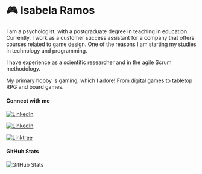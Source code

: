 # 🎮 Isabela Ramos

I am a psychologist, with a postgraduate degree in teaching in education. Currently, I work as a customer success assistant for a company that offers courses related to game design. One of the reasons I am starting my studies in technology and programming. 

I have experience as a scientific researcher and in the agile Scrum methodology.

My primary hobby is gaming, which I adore! From digital games to tabletop RPG and board games.

#### Connect with me

[![LinkedIn](https://img.shields.io/badge/LinkedIn-000000?style=for-the-badge&logo=linkedin)](https://www.linkedin.com/in/isabela-ramos-1b857666/)

<a href="https://www.linkedin.com/in/isabela-ramos-1b857666/" target="_blank">![LinkedIn](https://img.shields.io/badge/LinkedIn-000000?style=for-the-badge&logo=linkedin)</a>

[![Linktree](https://img.shields.io/badge/linktree-000000?style=for-the-badge&logo=linktree&logoColor=white)](https://linktr.ee/IsaRamos)

#### GitHub Stats
![GitHub Stats](https://github-readme-stats.vercel.app/api?username=IsaRamos&hide_title=true&theme=transparent&bg_color=000&border_color=000&show_icons=true&icon_color=30A3DC&title_color=30A3DC&text_color=FFF)
